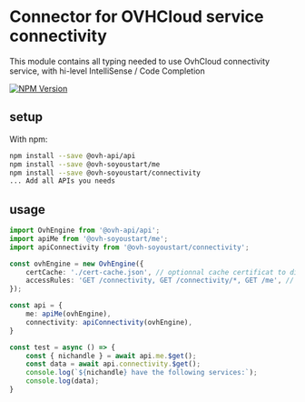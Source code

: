 # Connector for OVHCloud service connectivity

This module contains all typing needed to use OvhCloud connectivity service, with hi-level IntelliSense / Code Completion

[![NPM Version](https://img.shields.io/npm/v/@ovh-soyoustart/connectivity.svg?style=flat)](https://www.npmjs.org/package/@ovh-soyoustart/connectivity)

## setup

With npm:
````bash
npm install --save @ovh-api/api
npm install --save @ovh-soyoustart/me
npm install --save @ovh-soyoustart/connectivity
... Add all APIs you needs
````

## usage

````typescript
import OvhEngine from '@ovh-api/api';
import apiMe from '@ovh-soyoustart/me';
import apiConnectivity from '@ovh-soyoustart/connectivity';

const ovhEngine = new OvhEngine({ 
    certCache: './cert-cache.json', // optionnal cache certificat to disk
    accessRules: 'GET /connectivity, GET /connectivity/*, GET /me', // optionnal limit the requested privileges.
});

const api = {
    me: apiMe(ovhEngine),
    connectivity: apiConnectivity(ovhEngine),
}

const test = async () => {
    const { nichandle } = await api.me.$get();
    const data = await api.connectivity.$get();
    console.log(`${nichandle} have the following services:`);
    console.log(data);
}

````